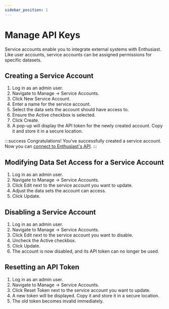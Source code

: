 ```yaml
---
sidebar_position: 1
---
```


# Manage API Keys

Service accounts enable you to integrate external systems with Enthusiast. Like user accounts, service accounts can be assigned permissions for specific datasets. 

## Creating a Service Account

1. Log in as an admin user.
2. Navigate to Manage → Service Accounts.
3. Click New Service Account.
4. Enter a name for the service account.
5. Select the data sets the account should have access to.
6. Ensure the Active checkbox is selected.
7. Click Create.
8. A pop-up will display the API token for the newly created account. Copy it and store it in a secure location.

:::success
Congratulations! You’ve successfully created a service account. Now you can [connect to Enthusiast's API](connect-to-api).
:::

## Modifying Data Set Access for a Service Account

1. Log in as an admin user.
2. Navigate to Manage → Service Accounts.
3. Click Edit next to the service account you want to update.
4. Adjust the data sets the account can access.
5. Click Update.

## Disabling a Service Account

1. Log in as an admin user.
2. Navigate to Manage → Service Accounts.
3. Click Edit next to the service account you want to disable.
4. Uncheck the Active checkbox.
5. Click Update.
6. The account is now disabled, and its API token can no longer be used.

## Resetting an API Token

1. Log in as an admin user.
2. Navigate to Manage → Service Accounts.
3. Click Reset Token next to the service account you want to update.
4. A new token will be displayed. Copy it and store it in a secure location.
5. The old token becomes invalid immediately.
